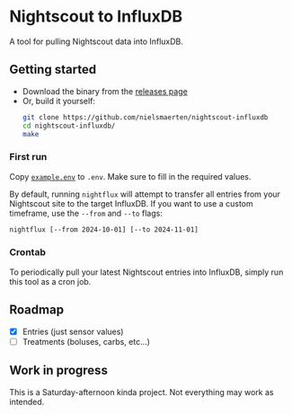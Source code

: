 # Nightscout to InfluxDB

A tool for pulling Nightscout data into InfluxDB.

## Getting started

- Download the binary from the
  [releases page](https://github.com/nielsmaerten/nightscout-influxdb/releases)
- Or, build it yourself:
  ```bash
  git clone https://github.com/nielsmaerten/nightscout-influxdb
  cd nightscout-influxdb/
  make
  ```

### First run

Copy [`example.env`](./example.env) to `.env`. Make sure to fill in the required
values.

By default, running `nightflux` will attempt to transfer all entries from
your Nightscout site to the target InfluxDB. If you want to use a custom
timeframe, use the `--from` and `--to` flags:

```bash
nightflux [--from 2024-10-01] [--to 2024-11-01]
```

### Crontab

To periodically pull your latest Nightscout entries into InfluxDB, simply run
this tool as a cron job.

## Roadmap

- [x] Entries (just sensor values)
- [ ] Treatments (boluses, carbs, etc...)

## Work in progress

This is a Saturday-afternoon kinda project. Not everything may work as intended.
